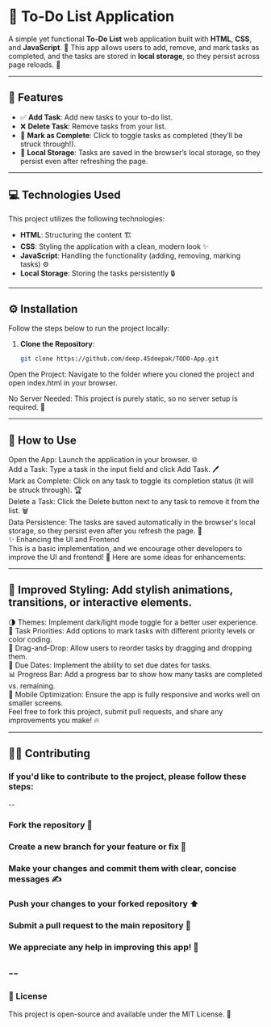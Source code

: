 # 📝 **To-Do List Application**

A simple yet functional **To-Do List** web application built with **HTML**, **CSS**, and **JavaScript**. 🎯 This app allows users to add, remove, and mark tasks as completed, and the tasks are stored in **local storage**, so they persist across page reloads. 🔄

---

## 🚀 Features

- ✅ **Add Task**: Add new tasks to your to-do list.
- ❌ **Delete Task**: Remove tasks from your list.
- 🎉 **Mark as Complete**: Click to toggle tasks as completed (they’ll be struck through!).
- 💾 **Local Storage**: Tasks are saved in the browser’s local storage, so they persist even after refreshing the page.

---

## 💻 Technologies Used

This project utilizes the following technologies:

- **HTML**: Structuring the content 🏗️
- **CSS**: Styling the application with a clean, modern look ✨
- **JavaScript**: Handling the functionality (adding, removing, marking tasks) ⚙️
- **Local Storage**: Storing the tasks persistently 🔒

---

## ⚙️ Installation

Follow the steps below to run the project locally:

1. **Clone the Repository**:
   ```bash
   git clone https://github.com/deep.45deepak/TODO-App.git

Open the Project: Navigate to the folder where you cloned the project and open index.html in your browser.

No Server Needed: This project is purely static, so no server setup is required. 🎉

---

##   📖 How to Use
Open the App: Launch the application in your browser. 🌐 <br>
Add a Task: Type a task in the input field and click Add Task. 🖊️<br>
Mark as Complete: Click on any task to toggle its completion status (it will be struck through). 🏆<br>
Delete a Task: Click the Delete button next to any task to remove it from the list. 🗑️<br>
Data Persistence: The tasks are saved automatically in the browser's local storage, so they persist even after you refresh the page. 🔁<br>
✨ Enhancing the UI and Frontend<br>
This is a basic implementation, and we encourage other developers to improve the UI and frontend! 🙌 Here are some ideas for enhancements:<br>

---

##   🎨 Improved Styling: Add stylish animations, transitions, or interactive elements.<br>
🌗 Themes: Implement dark/light mode toggle for a better user experience.<br>
🔴 Task Priorities: Add options to mark tasks with different priority levels or color coding.<br>
🧳 Drag-and-Drop: Allow users to reorder tasks by dragging and dropping them.<br>
📅 Due Dates: Implement the ability to set due dates for tasks.<br>
📊 Progress Bar: Add a progress bar to show how many tasks are completed vs. remaining.<br>
📱 Mobile Optimization: Ensure the app is fully responsive and works well on smaller screens.<br>
Feel free to fork this project, submit pull requests, and share any improvements you make! 🔥<br>

---

##   👩‍💻 Contributing <br>
###   If you'd like to contribute to the project, please follow these steps:
   --
###    Fork the repository 🍴<br>
###    Create a new branch for your feature or fix 🔧<br>
###    Make your changes and commit them with clear, concise messages ✍️<br>
###    Push your changes to your forked repository ⬆️<br>
###    Submit a pull request to the main repository 🙏<br>
###    We appreciate any help in improving this app! 💖<br>
--
---
###   📝 License
This project is open-source and available under the MIT License. 🌱
